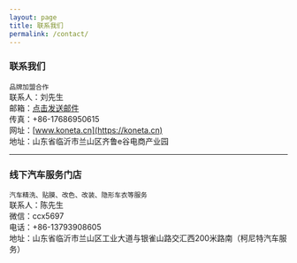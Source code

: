 ```yaml
---
layout: page
title: 联系我们
permalink: /contact/
---
```

### 联系我们
`品牌加盟合作`  
联系人：刘先生  
邮箱：[点击发送邮件](mailto:{{site.email}})  
传真：+86-17686950615  
网址：[www.koneta.cn](https://koneta.cn)  
地址：山东省临沂市兰山区齐鲁e谷电商产业园  
***
### 线下汽车服务门店
`汽车精洗、贴膜、改色、改装、隐形车衣等服务`   
联系人：陈先生  
微信：ccx5697  
电话：+86-13793908605  
地址：山东省临沂市兰山区工业大道与银雀山路交汇西200米路南（柯尼特汽车服务）



